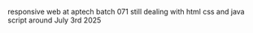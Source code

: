 responsive web at aptech batch 071 still dealing with html css and java script around July 3rd 2025
